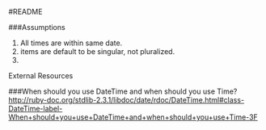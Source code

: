 #README

###Assumptions
1. All times are within same date.
2. items are default to be singular, not pluralized.
3. 

External Resources

###When should you use DateTime and when should you use Time?
http://ruby-doc.org/stdlib-2.3.1/libdoc/date/rdoc/DateTime.html#class-DateTime-label-When+should+you+use+DateTime+and+when+should+you+use+Time-3F
